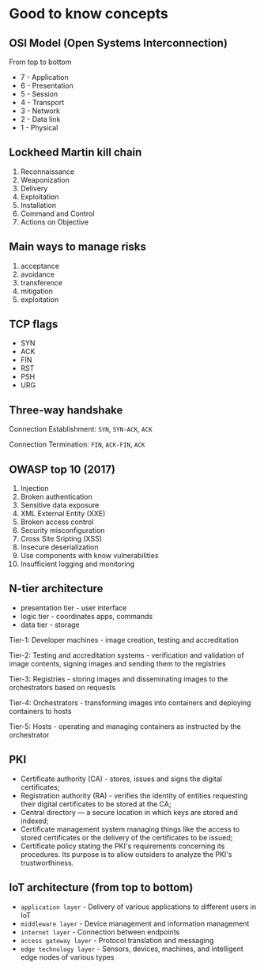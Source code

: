 # Good to know concepts

## OSI Model (Open Systems Interconnection)
From top to bottom

- 7 - Application
- 6 - Presentation
- 5 - Session
- 4 - Transport
- 3 - Network
- 2 - Data link
- 1 - Physical

## Lockheed Martin kill chain
1. Reconnaissance
2. Weaponization
3. Delivery
4. Exploitation
5. Installation
6. Command and Control
7. Actions on Objective

## Main ways to manage risks
1. acceptance
2. avoidance
3. transference
4. mitigation
5. exploitation

## TCP flags

- SYN
- ACK
- FIN
- RST
- PSH
- URG
## Three-way handshake
Connection Establishment: `SYN`, `SYN-ACK`, `ACK`

Connection Termination: `FIN`, `ACK-FIN`, `ACK`

## OWASP top 10 (2017)

1. Injection
2. Broken authentication
3. Sensitive data exposure
4. XML External Entity (XXE)
5. Broken access control
6. Security misconfiguration
7. Cross Site Sripting (XSS)
8. Insecure deserialization
9. Use components with know vulnerabilities
10. Insufficient logging and monitoring

##  N-tier architecture
- presentation tier - user interface
- logic tier - coordinates apps, commands
- data tier - storage

Tier-1: Developer machines - image creation, testing and accreditation

Tier-2: Testing and accreditation systems - verification and validation of image contents, signing images and sending them to the registries

Tier-3: Registries - storing images and disseminating images to the orchestrators based on requests

Tier-4: Orchestrators - transforming images into containers and deploying containers to hosts

Tier-5: Hosts - operating and managing containers as instructed by the orchestrator



## PKI
- Certificate authority (CA) - stores, issues and signs the digital certificates;
- Registration authority (RA) - verifies the identity of entities requesting their digital certificates to be stored at the CA;
- Central directory — a secure location in which keys are stored and indexed;
- Certificate management system managing things like the access to stored certificates or the delivery of the certificates to be issued;
- Certificate policy stating the PKI's requirements concerning its procedures. Its purpose is to allow outsiders to analyze the PKI's trustworthiness.

## IoT architecture (from top to bottom)

- `application layer` - Delivery of various applications to different users in IoT
- `middleware layer` - Device management and information management
- `internet layer` - Connection between endpoints
- `access gateway layer` - Protocol translation and messaging
- `edge technology layer` - Sensors, devices, machines, and intelligent edge nodes of various types